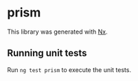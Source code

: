 # prism

This library was generated with [Nx](https://nx.dev).

## Running unit tests

Run `ng test prism` to execute the unit tests.
